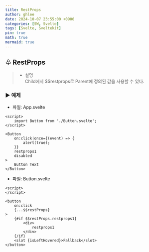 ```yaml
---
title: RestProps
author: ghlee
date: 2024-10-07 23:55:00 +0900
categories: [SW, Svelte]
tags: [Svelte, Sveltekit]
pin: true
math: true
mermaid: true
---
```


## ♧ RestProps

> - 설명  
>   Child에서 $$restprops로 Parent에 정의된 값을 사용할 수 있다.

### ▶ 예제

- 파일: App.svelte

```svelte
<script>
	import Button from './Button.svelte';
</script>

<Button
	on:click|once={(event) => {
		alert(true);
	}}
	restprops1
	disabled
>
	Button Text
</Button>

```

- 파일: Button.svelte

```svelte
<script>
</script>

<button
	on:click
	{...$$restProps}
>
	{#if $$restProps.restprops1}
		<div>
			restprops1
		</div>
	{/if}
	<slot {isLeftHovered}>Fallback</slot>
</button>

```
